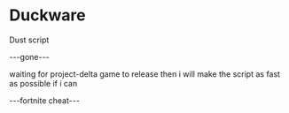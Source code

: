 # Duckware
Dust script



---gone---



waiting for project-delta game to release then i will make the script as fast as possible if i can



---fortnite cheat---
